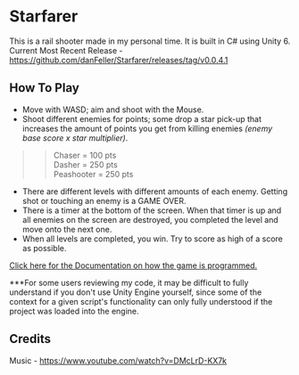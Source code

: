 # Starfarer
This is a rail shooter made in my personal time. It is built in C# using Unity 6.
Current Most Recent Release - https://github.com/danFeller/Starfarer/releases/tag/v0.0.4.1

## How To Play

- Move with WASD; aim and shoot with the Mouse.
- Shoot different enemies for points; some drop a star pick-up that increases the amount of points you get from killing enemies *(enemy base score x star multiplier)*.
>> Chaser = 100 pts  
>> Dasher = 250 pts  
>> Peashooter = 250 pts  
- There are different levels with different amounts of each enemy. Getting shot or touching an enemy is a GAME OVER.
- There is a timer at the bottom of the screen. When that timer is up and all enemies on the screen are destroyed, you completed the level and move onto the next one.
- When all levels are completed, you win. Try to score as high of a score as possible.

[Click here for the Documentation on how the game is programmed.](https://github.com/danFeller/Starfarer/wiki "Official Documentation")

***For some users reviewing my code, it may be difficult to fully understand if you don't use Unity Engine yourself, since some of the context for a given script's functionality can only fully understood if the project was loaded into the engine.

## Credits

Music - https://www.youtube.com/watch?v=DMcLrD-KX7k